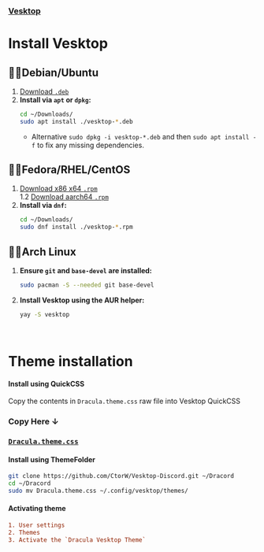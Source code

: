 ### [Vesktop](https://github.com/Vencord/Vesktop)

# Install Vesktop

## 🧛‍♂️Debian/Ubuntu

1.  [Download `.deb`](https://github.com/Vencord/Vesktop/releases/download/v1.5.8/vesktop_1.5.8_amd64.deb)
2.  **Install via `apt` or `dpkg`:**
    ```bash
    cd ~/Downloads/
    sudo apt install ./vesktop-*.deb
    ```
    *   Alternative `sudo dpkg -i vesktop-*.deb` and then `sudo apt install -f` to fix any missing dependencies.

## 🧛‍♂️Fedora/RHEL/CentOS

1.  [Download x86 x64 `.rpm`](https://github.com/Vencord/Vesktop/releases/download/v1.5.8/vesktop-1.5.8.x86_64.rpm)<br>
1.2 [Download aarch64 `.rpm`](https://github.com/Vencord/Vesktop/releases/download/v1.5.8/vesktop-1.5.8.aarch64.rpm)
2.  **Install via `dnf`:**
    ```bash
    cd ~/Downloads/
    sudo dnf install ./vesktop-*.rpm
    ```
## 🧛‍♂️Arch Linux

1.  **Ensure `git` and `base-devel` are installed:**
    ```bash
    sudo pacman -S --needed git base-devel
    ```
2.  **Install Vesktop using the AUR helper:**
    ```bash
    yay -S vesktop
    ```
<br>

# Theme installation

#### Install using QuickCSS
Copy the contents in `Dracula.theme.css` raw file into Vesktop QuickCSS

### Copy Here ↓

### [`Dracula.theme.css`](https://raw.githubusercontent.com/CtorW/Vesktop-Discord/refs/heads/main/Dracula.theme.css)

#### Install using ThemeFolder

```bash
git clone https://github.com/CtorW/Vesktop-Discord.git ~/Dracord
cd ~/Dracord
sudo mv Dracula.theme.css ~/.config/vesktop/themes/
```

#### Activating theme

```ini
1. User settings
2. Themes
3. Activate the `Dracula Vesktop Theme`
```
